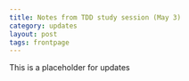 ```yaml
---
title: Notes from TDD study session (May 3)
category: updates
layout: post
tags: frontpage
---
```


This is a placeholder for updates
